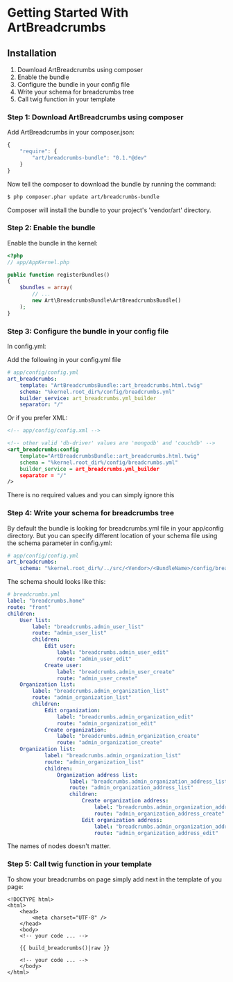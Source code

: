 Getting Started With ArtBreadcrumbs
==================================

## Installation

1. Download ArtBreadcrumbs using composer
2. Enable the bundle
3. Configure the bundle in your config file
4. Write your schema for breadcrumbs tree
5. Call twig function in your template

### Step 1: Download ArtBreadcrumbs using composer
Add ArtBreadcrumbs in your composer.json:

```js
{
    "require": {
        "art/breadcrumbs-bundle": "0.1.*@dev"
    }
}
```

Now tell the composer to download the bundle by running the command:

``` bash
$ php composer.phar update art/breadcrumbs-bundle
```

Composer will install the bundle to your project's 'vendor/art' directory.

### Step 2: Enable the bundle

Enable the bundle in the kernel:

``` php
<?php
// app/AppKernel.php

public function registerBundles()
{
    $bundles = array(
        // ...
        new Art\BreadcrumbsBundle\ArtBreadcrumbsBundle()
    );
}
```

### Step 3: Configure the bundle in your config file

In config.yml:

Add the following in your config.yml file

``` yaml
# app/config/config.yml
art_breadcrumbs:
    template: "ArtBreadcrumbsBundle::art_breadcrumbs.html.twig"
    schema: "%kernel.root_dir%/config/breadcrumbs.yml"
    builder_service: art_breadcrumbs.yml_builder
    separator: "/"
```

Or if you prefer XML:

``` xml
<!-- app/config/config.xml -->

<!-- other valid 'db-driver' values are 'mongodb' and 'couchdb' -->
<art_breadcrumbs:config
    template="ArtBreadcrumbsBundle::art_breadcrumbs.html.twig"
    schema = "%kernel.root_dir%/config/breadcrumbs.yml"
    builder_service = art_breadcrumbs.yml_builder
    separator = "/"
/>
```

There is no required values and you can simply ignore this

### Step 4: Write your schema for breadcrumbs tree

By default the bundle is looking for breadcrumbs.yml file in your app/config directory. But you can specify different
location of your schema file using the schema parameter in config.yml:

``` yaml
# app/config/config.yml
art_breadcrumbs:
    schema: "%kernel.root_dir%/../src/<Vendor>/<BundleName>/config/breadcrumbs.yml"
```

The schema should looks like this:

``` yaml
# breadcrumbs.yml
label: "breadcrumbs.home"
route: "front"
children:
    User list:
        label: "breadcrumbs.admin_user_list"
        route: "admin_user_list"
        children:
            Edit user:
                label: "breadcrumbs.admin_user_edit"
                route: "admin_user_edit"
            Create user:
                label: "breadcrumbs.admin_user_create"
                route: "admin_user_create"
    Organization list:
        label: "breadcrumbs.admin_organization_list"
        route: "admin_organization_list"
        children:
            Edit organization:
                label: "breadcrumbs.admin_organization_edit"
                route: "admin_organization_edit"
            Create organization:
                label: "breadcrumbs.admin_organization_create"
                route: "admin_organization_create"
    Organization list:
            label: "breadcrumbs.admin_organization_list"
            route: "admin_organization_list"
            children:
                Organization address list:
                    label: "breadcrumbs.admin_organization_address_list"
                    route: "admin_organization_address_list"
                    children:
                        Create organization address:
                            label: "breadcrumbs.admin_organization_address_create"
                            route: "admin_organization_address_create"
                        Edit organization address:
                            label: "breadcrumbs.admin_organization_address_edit"
                            route: "admin_organization_address_edit"
```

The names of nodes doesn't matter.

### Step 5: Call twig function in your template

To show your breadcrumbs on page simply add next in the template of you page:

``` html+jinja
<!DOCTYPE html>
<html>
    <head>
        <meta charset="UTF-8" />
    </head>
    <body>
    <!-- your code ... -->

    {{ build_breadcrumbs()|raw }}

    <!-- your code ... -->
    </body>
</html>
```